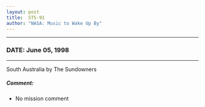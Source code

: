 ```yaml
---
layout: post
title:  STS-91
author: "NASA: Music to Wake Up By"
---
```


----
### DATE: June 05, 1998
----
South Australia by The Sundowners

##### Comment:
* No mission comment
